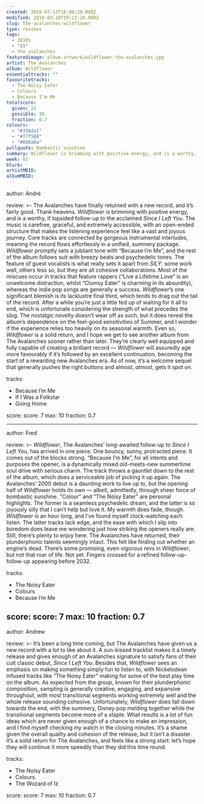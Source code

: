```yaml
---
created: 2016-07-13T16:08:28.000Z
modified: 2018-03-10T19:13:28.000Z
slug: the-avalanches-wildflower
type: reviews
tags:
  - 2010s
  - "21"
  - the avalanches
featuredimage: album-artwork/wildflower-the-avalanches.jpg
artist: The Avalanches
album: Wildflower
essentialtracks: ""
favouritetracks:
  - The Noisy Eater
  - Colours
  - Because I'm Me
totalscore:
  given: 21
  possible: 30
  fraction: 0.7
colours:
  - "#356da1"
  - "#f7f588"
  - "#080a0a"
pullquote: Bombastic sunshine
summary: Wildflower is brimming with positive energy, and is a worthy, if lopsided follow-up to the acclaimed Since I Left You. The music is carefree, graceful, and extremely accessible, with an open-ended structure that makes the listening experience feel like a vast and joyous journey.
week: 61
blurb:
artistMBID:
albumMBID:
---
```

author: André

review: >-
  The Avalanches have finally returned with a new record, and it’s fairly good. Thank heavens. <em>Wildflower</em> is brimming with positive energy, and is a worthy, if lopsided follow-up to the acclaimed <em>Since I Left You</em>. The music is carefree, graceful, and extremely accessible, with&nbsp;an open-ended structure that makes the listening experience feel like a vast and joyous journey. Core tracks are connected by gorgeous instrumental interludes, meaning the record flows effortlessly in a unified, summery package. <em>Wildflower</em> promptly sets a jubilant tone with “Because I’m Me”, and&nbsp;the rest of the album follows suit with breezy beats and psychedelic tones. The feature of guest vocalists is what really sets it apart from <em>SILY</em>: some work well, others less so, but they are all cohesive collaborations. Most of the miscues occur in tracks that feature rappers (“Live a Lifetime Love” is an unwelcome distraction, whilst “Clumsy Eater” is charming in its absurdity), whereas the indie pop songs are generally a success. <em>Wildflower</em>’s one significant blemish is its lacklustre final third, which tends to drag out the tail of the record. After a while you’re just a little fed up of waiting for it all to end, which is unfortunate considering the strength of what precedes the slog. The nostalgic novelty doesn’t wear off as such, but it does reveal the album’s dependence on the feel-good sensitivities of Summer, and I wonder if the experience relies too heavily on its seasonal&nbsp;warmth. Even so, <em>Wildflower</em> is a solid&nbsp;return, and I hope we get to see another album from The Avalanches sooner rather than later. They’re clearly well equipped and fully capable of creating a brilliant record —&nbsp;<em>Wildflower</em> will assuredly age more favourably if it’s followed by an excellent continuation, becoming&nbsp;the start of a rewarding new Avalanches era. As of now, it’s a welcome sequel that generally pushes the right buttons and almost, <em>almost</em>, gets it spot on.

tracks:
  - Because I’m Me
  - ­If I Was a Folkstar
  - ­Going Home

score:
  score: 7
  max: 10
  fraction: 0.7

---
author: Fred

review: >-
  *Wildflower*, The Avalanches’ long-awaited follow-up to *Since I Left You*, has arrived in one piece. One bouncy, sunny, protracted piece. It comes out of the blocks strong. “Because I’m Me”, for all intents and purposes the opener, is a dynamically mixed old-meets-new summertime soul drive with serious charm. The track throws a gauntlet down to the rest of the album, which does a serviceable job of picking it up again. The Avalanches’ 2000 debut is a daunting work to live up to, but the opening half of *Wildflower* holds its own — albeit, admittedly, through sheer force of bombastic sunshine. “Colour” and “The Noisy Eater” are personal highlights. The former is a seamless psychedelic dream, and the latter is so joyously silly that I can’t help but love it. My warmth does fade, though. *Wildflower* is an hour long, and I’ve found myself clock-watching each listen. The latter tracks lack edge, and the ease with which I slip into boredom does leave me wondering just how striking the openers really are. Still, there’s plenty to enjoy here. The Avalanches have returned, their plunderphonic talents seemingly intact. This felt like finding out whether an engine’s dead. There’s some promising, even vigorous revs in *Wildflower*, but not that roar of life. Not yet. Fingers crossed for a refined follow-up-follow-up appearing before 2032.

tracks:
  - The Noisy Eater
  - ­Colours
  - ­Because I’m Me

score:
  score: 7
  max: 10
  fraction: 0.7
---
author: Andrew

review: >-
  It’s been a long time coming, but The Avalanches have given us a new record with a lot to like about it. A sun-kissed tracklist makes it a timely release and gives enough of an Avalanches signature to satisfy fans of their cult classic debut, *Since I Left You*. Besides that, *Wildflower* sees an emphasis on making something simply fun to listen to, with Nickelodean infused tracks like “The Noisy Eater” making for some of the best play time on the album. As expected from the group, known for their plunderphonic composition, sampling is generally creative, engaging, and expansive throughout, with most transitional segments working extremely well and the whole release sounding cohesive. Unfortunately, *Wildflower* does fall down towards the end, with the summery, Disney pop melding together while the transitional segments become more of a staple. What results is a lot of fun ideas which are never given enough of a chance to make an impression, and I find myself checking my watch in the closing minutes. It’s a shame given the overall quality and cohesion of the release, but it isn’t a disaster. It’s a solid return for The Avalanches, and feels like a strong start: let’s hope they will continue it more speedily than they did this time round.

tracks:
  - The Noisy Eater
  - ­Colours
  - ­The Wozard of Iz

score:
  score: 7
  max: 10
  fraction: 0.7
